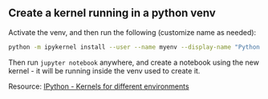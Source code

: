 ## Create a kernel running in a python venv

Activate the venv, and then run the following (customize name as needed):
```bash
python -m ipykernel install --user --name myenv --display-name "Python (myenv)"
```

Then run `jupyter notebook` anywhere, and create a notebook using the new kernel - it will be running inside the venv used to create it.

Resource: [IPython - Kernels for different environments](https://ipython.readthedocs.io/en/stable/install/kernel_install.html#kernels-for-different-environments)
